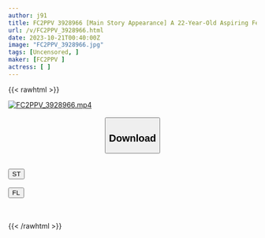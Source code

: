 ```yaml
---
author: j91
title: FC2PPV 3928966 [Main Story Appearance] A 22-Year-Old Aspiring Female Announcer Has Slender Big Breasts That Have Not Yet Been Tainted, And The Very Fact That She Was Able To Photograph Her Is A Miracle, And She Is Highly Supported, Including Creampie. [cen]
url: /v/FC2PPV_3928966.html
date: 2023-10-21T00:40:00Z
image: "FC2PPV_3928966.jpg"
tags: [Uncensored, ]
maker: [FC2PPV ]
actress: [ ]
---
```



{{< rawhtml >}}

<div class="video" data-videoid="YZvGMyjMymtv4Vd">
    <a href="javascript:;">
        <img src="https://my.j91.asia/v/FC2PPV_3928966.jpg" width="WIDTH" height="HEIGHT" alt="FC2PPV_3928966.mp4" loading="lazy">
    </a>
</div>

<script type="text/javascript" src="https://j91.asia/asset/on-demand-st.js"></script>

<br>
  <link rel="stylesheet" href="https://j91.asia/asset/bs5.css">
  
  <center>
  <button class="btn btn-primary" type="button" data-bs-toggle="collapse" data-bs-target=".multi-collapse" aria-expanded="false" aria-controls="multiCollapseExample1 multiCollapseExample2"><h2>Download</h2></button></center>
</p>
<div class="row">
  <div class="col">
    <div class="collapse multi-collapse" id="multiCollapseExample1">
      <div class="card card-body">
	      	      <br>
<div class="buttons">  
<a href="https://streamtape.to/v/YZvGMyjMymtv4Vd"><button class="btn-hover color-3"><i class="fa fa-download"></i> ST</button></a></div>
    </div>
  </div>
</div>
  <div class="col">
    <div class="collapse multi-collapse" id="multiCollapseExample2">
      <div class="card card-body">
	      <br>
<div class="buttons">
    <a href="https://filelions.online/f/gteaf8mo4ygi"><button class="btn-hover color-9"><i class="fa fa-download"></i> FL</button></a></div>
<br><br>
      </div>
    </div>
  </div>
</div>

{{< /rawhtml >}}